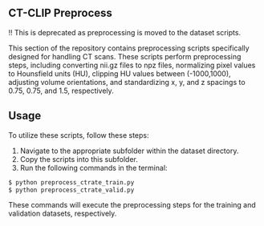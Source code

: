 ## CT-CLIP Preprocess

!! This is deprecated as preprocessing is moved to the dataset scripts.

This section of the repository contains preprocessing scripts specifically designed for handling CT scans. These scripts perform preprocessing steps, including converting nii.gz files to npz files, normalizing pixel values to Hounsfield units (HU), clipping HU values between (-1000,1000), adjusting volume orientations, and standardizing x, y, and z spacings to 0.75, 0.75, and 1.5, respectively.

## Usage

To utilize these scripts, follow these steps:

1. Navigate to the appropriate subfolder within the dataset directory.
2. Copy the scripts into this subfolder.
3. Run the following commands in the terminal:

```bash
$ python preprocess_ctrate_train.py
$ python preprocess_ctrate_valid.py
```

These commands will execute the preprocessing steps for the training and validation datasets, respectively.
